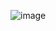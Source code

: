 ![image](https://github.com/Jason89967/EC2024/assets/162284478/21b1c76c-6cd9-4848-b2b2-9420df305a27)
